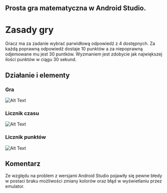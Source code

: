 ## Prosta gra matematyczna w Android Studio.


# Zasady gry

Gracz ma za zadanie wybrać parwidłową odpowiedź z 4 dostępnych.
Za każdą poprawną odpowiedź dostaje 10 punktów a za niepoprawną odjemowane mu jest 30 puntków.
Wyzmaniem jest zdobycie jak największej ilości punktów w ciągu 30 sekund.

## Działanie i elementy

### Gra


![Alt Text](http://g.recordit.co/d3SiSlm1Pa.gif)

### Licznik czasu


![Alt Text](http://g.recordit.co/9QFKeIkJzu.gif)

### Licznik punktów


![Alt Text](http://g.recordit.co/yN5TC0pn5P.gif)


## Komentarz
Ze względu na problem z wersjami Android Studio pojawiły się pewne błedy w postaci braku możliwości zmiany kolorów 
oraz błąd w wyświetlaniu przez emulator.
